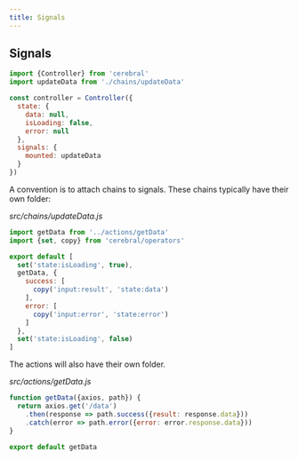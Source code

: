 ```yaml
---
title: Signals
---
```


## Signals

```js
import {Controller} from 'cerebral'
import updateData from './chains/updateData'

const controller = Controller({
  state: {
    data: null,
    isLoading: false,
    error: null
  },
  signals: {
    mounted: updateData
  }
})
```

A convention is to attach chains to signals. These chains typically have their own folder:

*src/chains/updateData.js*
```js
import getData from '../actions/getData'
import {set, copy} from 'cerebral/operators'

export default [
  set('state:isLoading', true),
  getData, {
    success: [
      copy('input:result', 'state:data')
    ],
    error: [
      copy('input:error', 'state:error')
    ]
  },
  set('state:isLoading', false)
]
```

The actions will also have their own folder.

*src/actions/getData.js*
```js
function getData({axios, path}) {
  return axios.get('/data')
    .then(response => path.success({result: response.data}))
    .catch(error => path.error({error: error.response.data}))
}

export default getData
```
